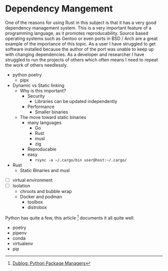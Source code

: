 # Dependency Mangement

One of the reasons for using Rust in this subject is that it has a very good dependency management system. This is a very important feature of a programming language, as it promotes reproducability. Source based operating systems such as Gentoo or even ports in BSD / Arch are a great example of the importance of this topic. As a user I have struggled to get software installed because the author of the port was unable to keep up with changing dependencies. As a developer and researcher I have struggled to run the projects of others which often means I need to repeat the work of others needlessly.


- python poetry
    - pipx
- Dynamic vs Static linking
    - Why is this important?
        - Security
            - Libraries can be updated independently
        - Performance
            - Smaller binaries
    - The move toward static binaries
        - many languages
            - Go
            - Rust
            - musl
            - zig
        - Reproducable
        - easy
            - `rsync -a ~/.cargo/bin user@host:~/.cargo/`
- Rust
    - Static Binaries and musl
- [ ] virtual environment
- [ ] Isolation
    - chroots and bubble wrap
    - Docker and podman
        - toolbox
        - distrobox



Python has quite a few, this article [^1720952643] documents it all quite well.

- poetry
- pipenv
- conda
- virtualenv
- pip

[^1720952643]: [Dublog: Python Package Managers](https://dublog.net/blog/so-many-python-package-managers/)

